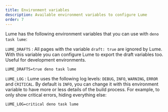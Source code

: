 ```yaml
---
title: Environment variables
description: Available environment variables to configure Lume
order: 7
---
```


Lume has the following environment variables that you can use with
`deno task lume`:

`LUME_DRAFTS` : All pages with the variable `draft: true` are ignored by Lume.
With this variable you can configure Lume to export the draft variables too.
Useful for development environments.

```
LUME_DRAFTS=true deno task lume
```

`LUME_LOG` : Lume uses the following log levels: `DEBUG`, `INFO`, `WARNING`,
`ERROR` and `CRITICAL`. By default is `INFO`, you can change it with this
environment variable to have more or less details of the build process. For
example, to only show critical errors, hiding everything else:

```
LUME_LOG=critical deno task lume
```
